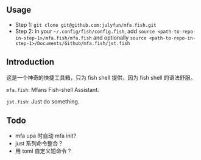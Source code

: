 ## Usage

* Step 1: `git clone git@github.com:julyfun/mfa.fish.git`
* Step 2: In your `~/.config/fish/config.fish`, add `source <path-to-repo-in-step-1>/mfa.fish/mfa.fish` and optionally `source <path-to-repo-in-step-1>/Documents/Github/mfa.fish/jst.fish`

## Introduction

这是一个神奇的快捷工具箱，只为 fish shell 提供，因为 fish shell 的语法舒服。

`mfa.fish`: Mfans Fish-shell Assistant.

`jst.fish`: Just do something.

## Todo

- mfa upa 时自动 mfa init?
- just 系列命令整合？
- 用 toml 自定义短命令？

